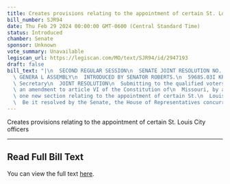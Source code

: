 ```yaml
---
title: Creates provisions relating to the appointment of certain St. Louis City officers
bill_number: SJR94
date: Thu Feb 29 2024 00:00:00 GMT-0600 (Central Standard Time)
status: Introduced
chamber: Senate
sponsor: Unknown
vote_summary: Unavailable
legiscan_url: https://legiscan.com/MO/text/SJR94/id/2947193
draft: false
bill_text: "|\n  SECOND REGULAR SESSION\n  SENATE JOINT RESOLUTION NO. 94\n  102ND\
  \ GENERA L ASSEMBLY\n  INTRODUCED BY SENATOR ROBERTS.\n  5968S.03I KRISTINA MARTIN,\
  \ Secretary\n  JOINT RESOLUTION\n  Submitting to the qualified voters of Missouri,\
  \ an amendment to article VI of the Constitution of\n  Missouri, by adding thereto\
  \ one new section relating to the appointment of certain St.\n  Louis City officers.\n\
  \  Be it resolved by the Senate, the House of Representatives concurring therein:"
---
```

Creates provisions relating to the appointment of certain St. Louis City officers

---

## Read Full Bill Text

You can view the full text [here](https://legiscan.com/MO/text/SJR94/id/2947193).
